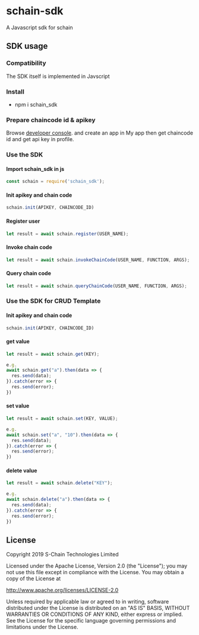 # schain-sdk

A Javascript sdk for schain

## SDK usage
### Compatibility
The SDK itself is implemented in Javscript

### Install
* npm i schain_sdk

### Prepare chaincode id & apikey
Browse [developer console](http://ec2-13-231-26-144.ap-northeast-1.compute.amazonaws.com/). and create an app in My app then get chaincode id and get api key in profile.

### Use the SDK

#### Import schain_sdk in js
```javascript
const schain = require('schain_sdk');
```
#### Init apikey and chain code
```javascript
schain.init(APIKEY, CHAINCODE_ID)
```
#### Register user
```javascript
let result = await schain.register(USER_NAME);
```
#### Invoke chain code
```javascript
let result = await schain.invokeChainCode(USER_NAME, FUNCTION, ARGS);
```
#### Query chain code
```javascript
let result = await schain.queryChainCode(USER_NAME, FUNCTION, ARGS);
```

### Use the SDK for CRUD Template

#### Init apikey and chain code
```javascript
schain.init(APIKEY, CHAINCODE_ID)
```
#### get value
```javascript
let result = await schain.get(KEY);

e.g.
await schain.get("a").then(data => {
  res.send(data);
}).catch(error => {
  res.send(error);
})
```
#### set value
```javascript
let result = await schain.set(KEY, VALUE);

e.g.
await schain.set("a", "10").then(data => {
  res.send(data);
}).catch(error => {
  res.send(error);
})
```
#### delete value
```javascript
let result = await schain.delete("KEY");

e.g.
await schain.delete("a").then(data => {
  res.send(data);
}).catch(error => {
  res.send(error);
})
```

## License
Copyright 2019 S-Chain Technologies Limited

Licensed under the Apache License, Version 2.0 (the "License");
you may not use this file except in compliance with the License.
You may obtain a copy of the License at

http://www.apache.org/licenses/LICENSE-2.0

Unless required by applicable law or agreed to in writing, software
distributed under the License is distributed on an "AS IS" BASIS,
WITHOUT WARRANTIES OR CONDITIONS OF ANY KIND, either express or implied.
See the License for the specific language governing permissions and
limitations under the License.
